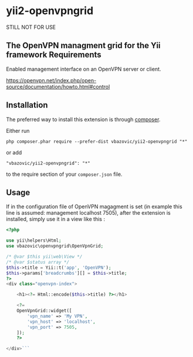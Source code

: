 # yii2-openvpngrid

STILL NOT FOR USE

The OpenVPN managment grid for the Yii framework
Requirements
------------

Enabled management interface on an OpenVPN server or client.

https://openvpn.net/index.php/open-source/documentation/howto.html#control

Installation
------------

The preferred way to install this extension is through [composer](http://getcomposer.org/download/).

Either run

```
php composer.phar require --prefer-dist vbazovic/yii2-openvpngrid "*"
```

or add

```
"vbazovic/yii2-openvpngrid": "*"
```

to the require section of your `composer.json` file.


Usage
-----

If in the configuration file of OpenVPN magagment is set (in example this line is assumed: management localhost 7505),
after the extension is installed, simply use it in a view like this :

```php
<?php

use yii\helpers\Html;
use vbazovic\openvpngrid\OpenVpnGrid;

/* @var $this yii\web\View */
/* @var $status array */
$this->title = Yii::t('app', 'OpenVPN');
$this->params['breadcrumbs'][] = $this->title;
?>
<div class="openvpn-index">

    <h1><?= Html::encode($this->title) ?></h1>

    <?=
    OpenVpnGrid::widget([        
        'vpn_name' => 'My VPN',
        'vpn_host' => 'localhost',
        'vpn_port' => 7505,        
    ]);
    ?>

</div>```